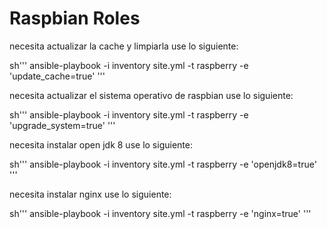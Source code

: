# Raspbian Roles
necesita actualizar la cache y limpiarla use lo siguiente:

sh'''
ansible-playbook -i inventory site.yml -t raspberry -e 'update_cache=true'
'''

necesita actualizar el sistema operativo de raspbian use lo siguiente:

sh'''
ansible-playbook -i inventory site.yml -t raspberry -e 'upgrade_system=true'
'''

necesita instalar open jdk 8 use lo siguiente:

sh'''
ansible-playbook -i inventory site.yml -t raspberry -e 'openjdk8=true'
'''

necesita instalar nginx use lo siguiente:

sh'''
ansible-playbook -i inventory site.yml -t raspberry -e 'nginx=true'
'''